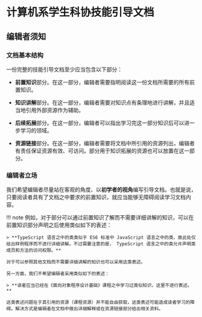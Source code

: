 # 计算机系学生科协技能引导文档

## 编辑者须知

### 文档基本结构

一份完整的技能引导文档至少应当包含以下部分：

- **前置知识**部分。在这一部分，编辑者需要指明阅读这一份文档所需要的所有前置知识。

- **知识讲解**部分。在这一部分，编辑者需要对知识点有条理地进行讲解，并且适当地引用外部资源作为辅助。

- **后续拓展**部分。在这一部分，编辑者可以指出学习完这一部分知识后可以进一步学习的领域。

- **资源链接**部分。在这一部分，编辑者需要将文档中所引用的资源列出，编辑者有责任保证资源有效、可访问。部分用于知识拓展的资源也可以放置在这一部分。

### 编辑者立场

我们希望编辑者尽量站在客观的角度、以**初学者的视角**编写引导文档。也就是说，只要阅读者具有了文档之中要求的前置知识，就应当能够无障碍阅读学习文档内容。

!!! note
    例如，对于部分可以通过前置知识了解而不需要详细讲解的知识，可以在前置知识部分声明之后使用类似如下的表述：

    > **TypeScript 语言之中的类类似于 ES6 标准中 JavaScript 语言之中的类，故此处仅给出样例程序而不进行详细讲解。不过需要注意的是， TypeScript 语言之中的类允许声明类成员和方法的访问权限。**

    对于可以参照其他文档而不需要详细讲解的知识也可以采用这类表述。

    另一方面，我们不希望编辑者采用类似如下的表述：

    > **读者应当已经在《面向对象程序设计基础》课程之中学习过类似知识，这里不进行表述。**

    这类表述问题在于其引用的资源（课程资源）并不能自由获取，这类表述可能造成读者学习的障碍。解决方式是编辑者在文档中做出详细解释或在资源链接部分给出相关资料。